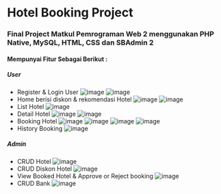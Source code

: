 # Hotel Booking Project

### Final Project Matkul Pemrograman Web 2 menggunakan PHP Native, MySQL, HTML, CSS dan SBAdmin 2

#### Mempunyai Fitur Sebagai Berikut :

##### User

- Register & Login User
  ![image](img%20readme/1.png)
  ![image](img%20readme/2.png)
- Home berisi diskon & rekomendasi Hotel
  ![image](img%20readme/3.png)
  ![image](img%20readme/4.png)
- List Hotel
  ![image](img%20readme/5.png)
- Detail Hotel
  ![image](img%20readme/6.png)
  ![image](img%20readme/7.png)
- Booking Hotel
  ![image](img%20readme/8.png)
  ![image](img%20readme/9.png)
  ![image](img%20readme/10.png)
  ![image](img%20readme/11.png)
- History Booking
  ![image](img%20readme/12.png)

##### Admin

- CRUD Hotel
  ![image](img%20readme/admin%201.png)
- CRUD Diskon Hotel
  ![image](img%20readme/admin%202.png)
- View Booked Hotel & Approve or Reject booking
  ![image](img%20readme/admin%204.png)
- CRUD Bank
  ![image](img%20readme/admin%203.png)
